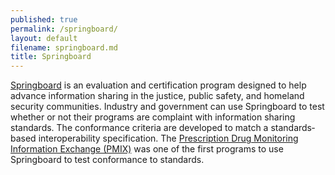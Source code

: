 ```yaml
---
published: true
permalink: /springboard/
layout: default
filename: springboard.md
title: Springboard
---
```


[Springboard](http://www.ijis.org/?page=Springboard) is an evaluation and certification program designed to help advance information sharing in the justice, public safety, and homeland security communities. Industry and government can use Springboard to test whether or not their programs are complaint with information sharing standards. The conformance criteria are developed to match a standards‐based interoperability specification. The [Prescription Drug Monitoring Information Exchange (PMIX)](https://ijis.site-ym.com/?page=SpringboardCertified) was one of the first programs to use Springboard to test conformance to standards. 
